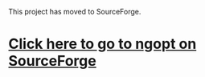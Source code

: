 This project has moved to SourceForge.

# [Click here to go to ngopt on SourceForge](http://sourceforge.net/projects/ngopt) #